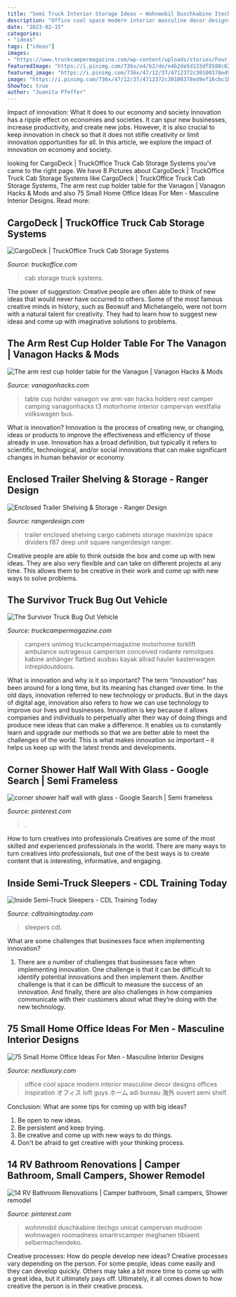 ```yaml
---
title: "Semi Truck Interior Storage Ideas ~ Wohnmobil Duschkabine Itechgo Unicat Campervan Mudroom Wohnwagen Roomadness Smartrvcamper Meghanen Tibiaent Selbermachendeko"
description: "Office cool space modern interior masculine decor designs offices inspiration オフィス loft guys ホーム adi bureau 海外 ouvert semi shelf"
date: "2023-02-15"
categories:
- "ideas"
tags: ["ideas"]
images:
- "https://www.truckcampermagazine.com/wp-content/uploads/stories/Four_Wheel_Camper/Survivor-Truck-camper-interior.jpg"
featuredImage: "https://i.pinimg.com/736x/e4/b2/de/e4b2de5d133df8588c6232ef49f66f12.jpg"
featured_image: "https://i.pinimg.com/736x/47/12/37/4712372c30100378ed9ef16cbc1b9131.jpg"
image: "https://i.pinimg.com/736x/47/12/37/4712372c30100378ed9ef16cbc1b9131.jpg"
ShowToc: true
author: "Juanita Pfeffer"
---
```



Impact of innovation: What it does to our economy and society
Innovation has a ripple effect on economies and societies. It can spur new businesses, increase productivity, and create new jobs. However, it is also crucial to keep innovation in check so that it does not stifle creativity or limit innovation opportunities for all. In this article, we explore the impact of innovation on economy and society.

	

		
looking for CargoDeck | TruckOffice Truck Cab Storage Systems you've came to the right page. We have 8 Pictures about CargoDeck | TruckOffice Truck Cab Storage Systems like CargoDeck | TruckOffice Truck Cab Storage Systems, The arm rest cup holder table for the Vanagon | Vanagon Hacks &amp; Mods and also 75 Small Home Office Ideas For Men - Masculine Interior Designs. Read more:
		
    
## CargoDeck | TruckOffice Truck Cab Storage Systems

<img loading=lazy src="https://www.truckoffice.com/wp-content/uploads/2016-01-23-23.50.44-465x620.jpg" onerror="this.onerror=null;this.src='https://tse3.mm.bing.net/th?id=OIP.7A8Oy0qC6YgQcMJLf-8-oAAAAA&amp;pid=15.1';" alt="CargoDeck | TruckOffice Truck Cab Storage Systems">

_Source: truckoffice.com_

>cab storage truck systems. 

	

The power of suggestion:
Creative people are often able to think of new ideas that would never have occurred to others. Some of the most famous creative minds in history, such as Beowulf and Michelangelo, were not born with a natural talent for creativity. They had to learn how to suggest new ideas and come up with imaginative solutions to problems.

    
## The Arm Rest Cup Holder Table For The Vanagon | Vanagon Hacks &amp; Mods

<img loading=lazy src="http://www.vanagonhacks.com/site/wp-content/uploads/cup-holder-table.jpg" onerror="this.onerror=null;this.src='https://tse1.mm.bing.net/th?id=OIP.aKiytZMyJjOU6zRfF7Q6kgHaFj&amp;pid=15.1';" alt="The arm rest cup holder table for the Vanagon | Vanagon Hacks &amp; Mods">

_Source: vanagonhacks.com_

>table cup holder vanagon vw arm van hacks holders rest camper camping vanagonhacks t3 motorhome interior campervan westfalia volkswagen bus. 

	

What is innovation?
Innovation is the process of creating new, or changing, ideas or products to improve the effectiveness and efficiency of those already in use. Innovation has a broad definition, but typically it refers to scientific, technological, and/or social innovations that can make significant changes in human behavior or economy.

    
## Enclosed Trailer Shelving &amp; Storage - Ranger Design

<img loading=lazy src="https://rangerdesign.com/wp-content/uploads/2013/02/Enclosed-Trailer-Shelving.jpg" onerror="this.onerror=null;this.src='https://tse4.mm.bing.net/th?id=OIP.DTHOsN9jnALl_tweev0bhAHaKt&amp;pid=15.1';" alt="Enclosed Trailer Shelving &amp; Storage - Ranger Design">

_Source: rangerdesign.com_

>trailer enclosed shelving cargo cabinets storage maximize space dividers f87 deep unit square rangerdesign ranger. 

	

Creative people are able to think outside the box and come up with new ideas. They are also very flexible and can take on different projects at any time. This allows them to be creative in their work and come up with new ways to solve problems.

    
## The Survivor Truck Bug Out Vehicle

<img loading=lazy src="https://www.truckcampermagazine.com/wp-content/uploads/stories/Four_Wheel_Camper/Survivor-Truck-camper-interior.jpg" onerror="this.onerror=null;this.src='https://tse4.mm.bing.net/th?id=OIP.mv_2uzbVYOPgPhRXIimXQAHaLF&amp;pid=15.1';" alt="The Survivor Truck Bug Out Vehicle">

_Source: truckcampermagazine.com_

>campers unimog truckcampermagazine motorhome torklift ambulance outrageous camperism conceived rodante remolques kabine anhänger flatbed ausbau kayak allrad hauler kastenwagen intrepidoutdoors. 

	

What is innovation and why is it so important?
The term “innovation” has been around for a long time, but its meaning has changed over time. In the old days, innovation referred to new technology or products. But in the days of digital age, innovation also refers to how we can use technology to improve our lives and businesses.
Innovation is key because it allows companies and individuals to perpetually alter their way of doing things and produce new ideas that can make a difference. It enables us to constantly learn and upgrade our methods so that we are better able to meet the challenges of the world. This is what makes innovation so important – it helps us keep up with the latest trends and developments.

    
## Corner Shower Half Wall With Glass - Google Search | Semi Frameless

<img loading=lazy src="https://i.pinimg.com/736x/e4/b2/de/e4b2de5d133df8588c6232ef49f66f12.jpg" onerror="this.onerror=null;this.src='https://tse1.mm.bing.net/th?id=OIP.tFHXSVQ_300MWajMJezPqQAAAA&amp;pid=15.1';" alt="corner shower half wall with glass - Google Search | Semi frameless">

_Source: pinterest.com_

>. 

	

How to turn creatives into professionals
Creatives are some of the most skilled and experienced professionals in the world. There are many ways to turn creatives into professionals, but one of the best ways is to create content that is interesting, informative, and engaging.

    
## Inside Semi-Truck Sleepers - CDL Training Today

<img loading=lazy src="https://cdltrainingtoday.com/wp-content/uploads/bfi_thumb/sleeper-truck-cab-mack-showing-storage-oif1dn78t21fhi4inevv2mpibdywi51abcot7gehgg.jpg" onerror="this.onerror=null;this.src='https://tse1.mm.bing.net/th?id=OIP.CfqcD7eVPxp8mLExJPi8WAHaEv&amp;pid=15.1';" alt="Inside Semi-Truck Sleepers - CDL Training Today">

_Source: cdltrainingtoday.com_

>sleepers cdl. 

	

What are some challenges that businesses face when implementing innovation?
1. There are a number of challenges that businesses face when implementing innovation. One challenge is that it can be difficult to identify potential innovations and then implement them. Another challenge is that it can be difficult to measure the success of an innovation. And finally, there are also challenges in how companies communicate with their customers about what they’re doing with the new technology.

    
## 75 Small Home Office Ideas For Men - Masculine Interior Designs

<img loading=lazy src="http://nextluxury.com/wp-content/uploads/cool-modern-guys-small-home-office-ideas.jpg" onerror="this.onerror=null;this.src='https://tse2.mm.bing.net/th?id=OIP.rfHZ2b4p9avS-IXqn1ma5gHaL2&amp;pid=15.1';" alt="75 Small Home Office Ideas For Men - Masculine Interior Designs">

_Source: nextluxury.com_

>office cool space modern interior masculine decor designs offices inspiration オフィス loft guys ホーム adi bureau 海外 ouvert semi shelf. 

	

Conclusion: What are some tips for coming up with big ideas?
1. Be open to new ideas.
2. Be persistent and keep trying.
3. Be creative and come up with new ways to do things.
4. Don't be afraid to get creative with your thinking process.

    
## 14 RV Bathroom Renovations | Camper Bathroom, Small Campers, Shower Remodel

<img loading=lazy src="https://i.pinimg.com/736x/47/12/37/4712372c30100378ed9ef16cbc1b9131.jpg" onerror="this.onerror=null;this.src='https://tse1.mm.bing.net/th?id=OIP.DnWIo2C_xlhQ0Omfsj3dvwHaLH&amp;pid=15.1';" alt="14 RV Bathroom Renovations | Camper bathroom, Small campers, Shower remodel">

_Source: pinterest.com_

>wohnmobil duschkabine itechgo unicat campervan mudroom wohnwagen roomadness smartrvcamper meghanen tibiaent selbermachendeko. 

	

Creative processes: How do people develop new ideas?
Creative processes vary depending on the person. For some people, ideas come easily and they can develop quickly. Others may take a bit more time to come up with a great idea, but it ultimately pays off. Ultimately, it all comes down to how creative the person is in their creative process.

